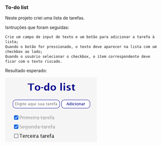 ### To-do list

Neste projeto criei uma lista de tarefas.

Isntruções que foram seguidas:

    Crie um campo de input de texto e um botão para adicionar a tarefa à lista;
    Quando o botão for pressionado, o texto deve aparecer na lista com um checkbox ao lado;
    Quando o usuário selecionar o checkbox, o item correspondente deve ficar com o texto riscado.
    

Resultado esperado:

![Resultado esperado:](assets/Exemplo.png)
